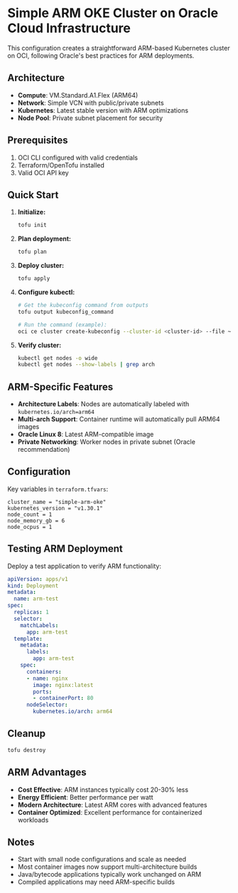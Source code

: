 # Simple ARM OKE Cluster on Oracle Cloud Infrastructure

This configuration creates a straightforward ARM-based Kubernetes cluster on OCI, following Oracle's best practices for ARM deployments.

## Architecture

- **Compute**: VM.Standard.A1.Flex (ARM64)
- **Network**: Simple VCN with public/private subnets
- **Kubernetes**: Latest stable version with ARM optimizations
- **Node Pool**: Private subnet placement for security

## Prerequisites

1. OCI CLI configured with valid credentials
2. Terraform/OpenTofu installed
3. Valid OCI API key

## Quick Start

1. **Initialize:**
   ```bash
   tofu init
   ```

2. **Plan deployment:**
   ```bash
   tofu plan
   ```

3. **Deploy cluster:**
   ```bash
   tofu apply
   ```

4. **Configure kubectl:**
   ```bash
   # Get the kubeconfig command from outputs
   tofu output kubeconfig_command
   
   # Run the command (example):
   oci ce cluster create-kubeconfig --cluster-id <cluster-id> --file ~/.kube/config --region uk-london-1 --token-version 2.0.0
   ```

5. **Verify cluster:**
   ```bash
   kubectl get nodes -o wide
   kubectl get nodes --show-labels | grep arch
   ```

## ARM-Specific Features

- **Architecture Labels**: Nodes are automatically labeled with `kubernetes.io/arch=arm64`
- **Multi-arch Support**: Container runtime will automatically pull ARM64 images
- **Oracle Linux 8**: Latest ARM-compatible image
- **Private Networking**: Worker nodes in private subnet (Oracle recommendation)

## Configuration

Key variables in `terraform.tfvars`:

```hcl
cluster_name = "simple-arm-oke"
kubernetes_version = "v1.30.1"
node_count = 1
node_memory_gb = 6
node_ocpus = 1
```

## Testing ARM Deployment

Deploy a test application to verify ARM functionality:

```yaml
apiVersion: apps/v1
kind: Deployment
metadata:
  name: arm-test
spec:
  replicas: 1
  selector:
    matchLabels:
      app: arm-test
  template:
    metadata:
      labels:
        app: arm-test
    spec:
      containers:
      - name: nginx
        image: nginx:latest
        ports:
        - containerPort: 80
      nodeSelector:
        kubernetes.io/arch: arm64
```

## Cleanup

```bash
tofu destroy
```

## ARM Advantages

- **Cost Effective**: ARM instances typically cost 20-30% less
- **Energy Efficient**: Better performance per watt
- **Modern Architecture**: Latest ARM cores with advanced features
- **Container Optimized**: Excellent performance for containerized workloads

## Notes

- Start with small node configurations and scale as needed
- Most container images now support multi-architecture builds
- Java/bytecode applications typically work unchanged on ARM
- Compiled applications may need ARM-specific builds